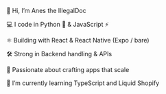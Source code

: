 👋 Hi, I’m Anes the IllegalDoc

💻 I code in Python 🐍 & JavaScript ⚡

⚛️ Building with React & React Native (Expo / bare)

🛠️ Strong in Backend handling & APIs

🚀 Passionate about crafting apps that scale

🌱 I’m currently learning TypeScript and Liquid Shopify


<!---
IllegalDoc/IllegalDoc is a ✨ special ✨ repository because its `README.md` (this file) appears on your GitHub profile.
You can click the Preview link to take a look at your changes.
--->
